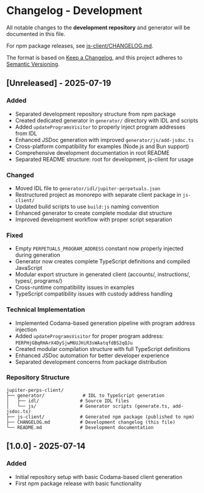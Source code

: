 # Changelog - Development

All notable changes to the **development repository** and generator will be documented in this file.

For npm package releases, see [js-client/CHANGELOG.md](js-client/CHANGELOG.md).

The format is based on [Keep a Changelog](https://keepachangelog.com/en/1.0.0/),
and this project adheres to [Semantic Versioning](https://semver.org/spec/v2.0.0.html).

## [Unreleased] - 2025-07-19

### Added
- Separated development repository structure from npm package
- Created dedicated generator in `generator/` directory with IDL and scripts
- Added `updateProgramsVisitor` to properly inject program addresses from IDL
- Enhanced JSDoc generation with improved `generator/js/add-jsdoc.ts`
- Cross-platform compatibility for examples (Node.js and Bun support)
- Comprehensive development documentation in root README
- Separated README structure: root for development, js-client for usage

### Changed
- Moved IDL file to `generator/idl/jupiter-perpetuals.json`
- Restructured project as monorepo with separate client package in `js-client/`
- Updated build scripts to use `build:js` naming convention
- Enhanced generator to create complete modular dist structure
- Improved development workflow with proper script separation

### Fixed
- Empty `PERPETUALS_PROGRAM_ADDRESS` constant now properly injected during generation
- Generator now creates complete TypeScript definitions and compiled JavaScript
- Modular export structure in generated client (accounts/, instructions/, types/, programs/)
- Cross-runtime compatibility issues in examples
- TypeScript compatibility issues with custody address handling

### Technical Implementation
- Implemented Codama-based generation pipeline with program address injection
- Added `updateProgramsVisitor` for proper program address: `PERPHjGBqRHArX4DySjwM6UJHiR3sWAatqfdBS2qQJu`
- Created modular compilation structure with full TypeScript definitions
- Enhanced JSDoc automation for better developer experience
- Separated development concerns from package distribution

### Repository Structure
```
jupiter-perps-client/
├── generator/              # IDL to TypeScript generation
│   ├── idl/               # Source IDL files
│   └── js/                # Generator scripts (generate.ts, add-jsdoc.ts)
├── js-client/             # Generated npm package (published to npm)
├── CHANGELOG.md           # Development changelog (this file)
└── README.md              # Development documentation
```

## [1.0.0] - 2025-07-14

### Added
- Initial repository setup with basic Codama-based client generation
- First npm package release with basic functionality